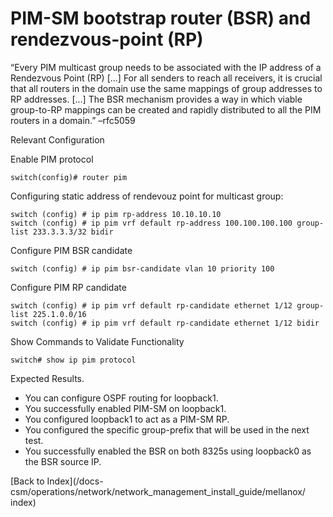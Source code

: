 # PIM-SM bootstrap router (BSR) and rendezvous-point (RP) 

“Every PIM multicast group needs to be associated with the IP address of a Rendezvous Point (RP) [...] For all senders to reach all receivers, it is crucial that all routers in the domain use the same mappings of group addresses to RP addresses. [...] The BSR mechanism provides a way in which viable group-to-RP mappings can be created and rapidly distributed to all the PIM routers in a domain.” –rfc5059 

Relevant Configuration 

Enable PIM protocol

```
switch(config)# router pim
```

Configuring static address of rendevouz point for multicast group:   

```
switch (config) # ip pim rp-address 10.10.10.10
switch (config) # ip pim vrf default rp-address 100.100.100.100 group-list 233.3.3.3/32 bidir
``` 

Configure PIM BSR candidate

```
switch (config) # ip pim bsr-candidate vlan 10 priority 100
```

Configure PIM RP candidate

```
switch (config) # ip pim vrf default rp-candidate ethernet 1/12 group-list 225.1.0.0/16
switch (config) # ip pim vrf default rp-candidate ethernet 1/12 bidir
```

Show Commands to Validate Functionality 

```
switch# show ip pim protocol
```

Expected Results.

* You can configure OSPF routing for loopback1.
* You successfully enabled PIM-SM on loopback1.
* You configured loopback1 to act as a PIM-SM RP.
* You configured the specific group-prefix that will be used in the next test.
* You successfully enabled the BSR on both 8325s using loopback0 as the BSR source IP.

[Back to Index](/docs-csm/operations/network/network_management_install_guide/mellanox/
index)

